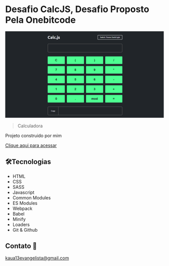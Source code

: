 # Desafio CalcJS, Desafio Proposto Pela Onebitcode

![preview](./.github/Preview.png)

> Calculadora

Projeto construido por mim

[Clique aqui para acessar](https://projeto-calc-js.netlify.app/)

## 🛠️Tecnologias

- HTML
- CSS
- SASS
- Javascript
- Common Modules
- ES Modules
- Webpack
- Babel
- Minify
- Loaders
- Git & Github

## Contato 📲

kaua13evangelista@gmail.com
